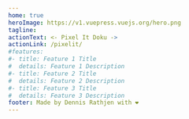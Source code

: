 ```yaml
---
home: true
heroImage: https://v1.vuepress.vuejs.org/hero.png
tagline: 
actionText: <- Pixel It Doku ->
actionLink: /pixelit/
#features:
#- title: Feature 1 Title
#  details: Feature 1 Description
#- title: Feature 2 Title
#  details: Feature 2 Description
#- title: Feature 3 Title
#  details: Feature 3 Description
footer: Made by Dennis Rathjen with ❤️
---
```

